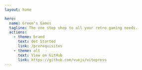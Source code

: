 ```yaml
---
layout: home

hero:
  name: Green's Games
  tagline: The one stop shop to all your retro gaming needs.
  actions:
    - theme: brand
      text: Get Started
      link: /prerequisites
    - theme: alt
      text: View on GitHub
      link: https://github.com/vuejs/vitepress
---
```


